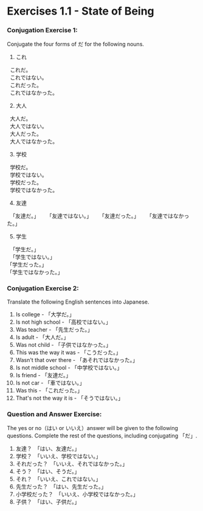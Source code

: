 # Exercises 1.1 - State of Being

### Conjugation Exercise 1:

Conjugate the four forms of だ for the following nouns.

1. これ

   これだ。  
   これではない。  
   これだった。  
   これではなかった。  
   
2. 大人

   大人だ。  
   大人ではない。  
   大人だった。  
   大人ではなかった。  
   
3. 学校

   学校だ。  
   学校ではない。  
   学校だった。  
   学校ではなかった。  
   
4. 友達

   「友達だ。」  
   「友達ではない。」  
   「友達だった。」  
   「友達ではなかった。」  

5. 学生

   「学生だ。」  
   「学生ではない。」  
   「学生だった。」  
   「学生ではなかった。」  
   
### Conjugation Exercise 2:

Translate the following English sentences into Japanese.

1. Is college - 「大学だ。」
2. Is not high school - 「高校ではない。」
3. Was teacher - 「先生だった。」
4. Is adult - 「大人だ。」
5. Was not child - 「子供ではなかった。」
6. This was the way it was - 「こうだった。」
7. Wasn't that over there - 「あそれではなかった。」
8. Is not middle school - 「中学校ではない。」
9. Is friend - 「友達だ。」
10. Is not car - 「車ではない。」
11. Was this - 「これだった。」
12. That's not the way it is - 「そうではない。」

### Question and Answer Exercise:

The yes or no（はい or いいえ）answer will be given to the following questions. Complete the rest of the questions, including conjugating 「だ」.

1. 友達？　「はい、友達だ。」
2. 学校？　「いいえ、学校ではない。」
3. それだった？　「いいえ、それではなかった。」
4. そう？　「はい、そうだ。」
5. それ？　「いいえ、これではない。」
6. 先生だった？　「はい、先生だった。」
7. 小学校だった？　「いいえ、小学校ではなかった。」
8. 子供？　「はい、子供だ。」
